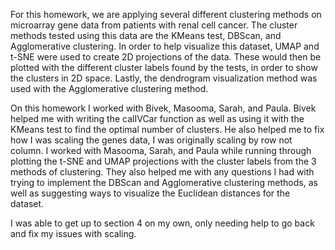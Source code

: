 For this homework, we are applying several different clustering methods on microarray gene data from patients with renal cell cancer. The cluster methods tested using this data are the KMeans test, DBScan, and Agglomerative clustering. In order to help visualize this dataset, UMAP and t-SNE were used to create 2D projections of the data. These would then be plotted with the different cluster labels found by the tests, in order to show the clusters in 2D space. Lastly, the dendrogram visualization method was used with the Agglomerative clustering method.

On this homework I worked with Bivek, Masooma, Sarah, and Paula. Bivek helped me with writing the calIVCar function as well as using it with the KMeans test to find the optimal number of clusters. He also helped me to fix how I was scaling the genes data, I was originally scaling by row not column. I worked with Masooma, Sarah, and Paula while running through plotting the t-SNE and UMAP projections with the cluster labels from the 3 methods of clustering. They also helped me with any questions I had with trying to implement the DBScan and Agglomerative clustering methods, as well as suggesting ways to visualize the Euclidean distances for the dataset.


I was able to get up to section 4 on my own, only needing help to go back and fix my issues with scaling. 
